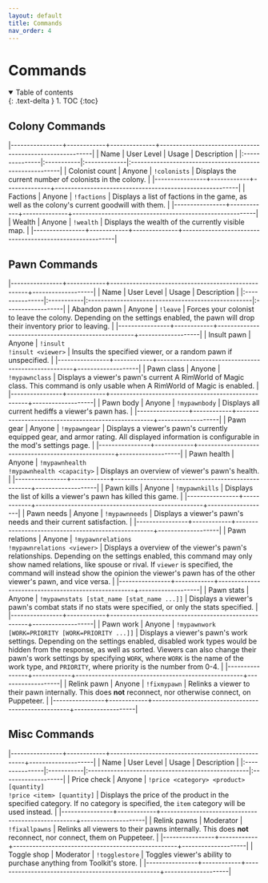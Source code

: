 ```yaml
---
layout: default
title: Commands
nav_order: 4
---
```


# Commands

<details open markdown="block">
  <summary>
    Table of contents
  </summary>
  {: .text-delta }
1. TOC
{:toc}
</details>

## Colony Commands

|----------------+------------+--------------+---------------------------------------------------------|
| Name           | User Level | Usage        | Description                                             |
|:---------------|:-----------|:-------------|:--------------------------------------------------------|
| Colonist count | Anyone     | `!colonists` | Displays the current number of colonists in the colony. |
|----------------+------------+--------------+---------------------------------------------------------|
| Factions       | Anyone     | `!factions`  | Displays a list of factions in the game, as well as the colony's current goodwill with them. |
|----------------+------------+--------------+---------------------------------------------------------|
| Wealth         | Anyone     | `!wealth`    | Displays the wealth of the currently visible map.       |
|----------------+------------+--------------+---------------------------------------------------------|

## Pawn Commands

|----------------+------------+----------------------------------------------------+-------------------|
| Name           | User Level | Usage                                              | Description       |
|:---------------|:-----------|:---------------------------------------------------|:------------------|
| Abandon pawn   | Anyone     | `!leave`                                           | Forces your colonist to leave the colony. Depending on the settings enabled, the pawn will drop their inventory prior to leaving. |
|----------------+------------+----------------------------------------------------+-------------------|
| Insult pawn    | Anyone     | `!insult`<br/>`!insult <viewer>`                   | Insults the specified viewer, or a random pawn if unspecified. |
|----------------+------------+----------------------------------------------------+-------------------|
| Pawn class     | Anyone     | `!mypawnclass`                                     | Displays a viewer's pawn's current A RimWorld of Magic class. This command is only usable when A RimWorld of Magic is enabled. |
|----------------+------------+----------------------------------------------------+-------------------|
| Pawn body      | Anyone     | `!mypawnbody`                                      | Displays all current hediffs a viewer's pawn has. |
|----------------+------------+----------------------------------------------------+-------------------|
| Pawn gear      | Anyone     | `!mypawngear`                                      | Displays a viewer's pawn's currently equipped gear, and armor rating. All displayed information is configurable in the mod's settings page. |
|----------------+------------+----------------------------------------------------+-------------------|
| Pawn health    | Anyone     | `!mypawnhealth`<br/>`!mypawnhealth <capacity>`     | Displays an overview of viewer's pawn's health. |
|----------------+------------+----------------------------------------------------+-------------------|
| Pawn kills     | Anyone     | `!mypawnkills`                                     | Displays the list of kills a viewer's pawn has killed this game. |
|----------------+------------+----------------------------------------------------+-------------------|
| Pawn needs     | Anyone     | `!mypawnneeds`                                     | Displays a viewer's pawn's needs and their current satisfaction. |
|----------------+------------+----------------------------------------------------+-------------------|
| Pawn relations | Anyone     | `!mypawnrelations`<br/>`!mypawnrelations <viewer>` | Displays a overview of the viewer's pawn's relationships. Depending on the settings enabled, this command may only show named relations, like spouse or rival. If `viewer` is specified, the command will instead show the opinion the viewer's pawn has of the other viewer's pawn, and vice versa. |
|----------------+------------+----------------------------------------------------+-------------------|
| Pawn stats     | Anyone     | `!mypawnstats [stat_name [stat_name ...]]`         | Displays a viewer's pawn's combat stats if no stats were specified, or only the stats specified. |
|----------------+------------+----------------------------------------------------+-------------------|
| Pawn work      | Anyone     | `!mypawnwork [WORK=PRIORITY [WORK=PRIORITY ...]]`  | Displays a viewer's pawn's work settings. Depending on the settings enabled, disabled work types would be hidden from the response, as well as sorted. Viewers can also change their pawn's work settings by specifying `WORK`, where `WORK` is the name of the work type, and `PRIORITY`, where priority is the number from 0-4. |
|----------------+------------+----------------------------------------------------+-------------------|
| Relink pawn    | Anyone     | `!fixmypawn`                                       | Relinks a viewer to their pawn internally. This does **not** reconnect, nor otherwise connect, on Puppeteer. |
|----------------+------------+----------------------------------------------------+-------------------|

## Misc Commands

|----------------+------------+---------------------------------------------------+--------------------|
| Name           | User Level | Usage                                             | Description        |
|:---------------|:-----------|:--------------------------------------------------|:-------------------|
| Price check    | Anyone     | `!price <category> <product> [quantity]`<br/>`!price <item> [quantity]` | Displays the price of the product in the specified category. If no category is specified, the `item` category will be used instead. |
|----------------+------------+---------------------------------------------------+--------------------|
| Relink pawns   | Moderator  | `!fixallpawns`                                    | Relinks all viewers to their pawns internally. This does **not** reconnect, nor connect, them on Puppeteer. |
|----------------+------------+---------------------------------------------------+--------------------|
| Toggle shop    | Moderator  | `!togglestore`                                    | Toggles viewer's ability to purchase anything from Toolkit's store. |
|----------------+------------+---------------------------------------------------+--------------------|
